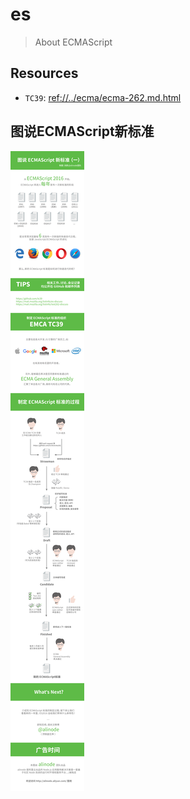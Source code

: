 # es

> About ECMAScript

## Resources

* `TC39`: <ref://../ecma/ecma-262.md.html>

## 图说ECMAScript新标准 

 <img src="./img/es-standard-intro-1.png">


